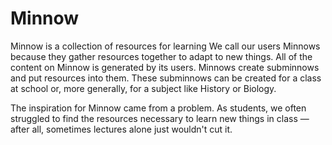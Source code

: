 # Minnow

Minnow is a collection of resources for learning We call our users Minnows because they gather resources together to adapt to new things. All of the content on Minnow is generated by its users. Minnows create subminnows and put resources into them. These subminnows can be created for a class at school or, more generally, for a subject like History or Biology.

The inspiration for Minnow came from a problem. As students, we often struggled to find the resources necessary to learn new things in class — after all, sometimes lectures alone just wouldn't cut it.
